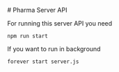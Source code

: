 # Pharma Server API

For running this server API you need

`npm run start`

If you want to run in background

`forever start server.js`


